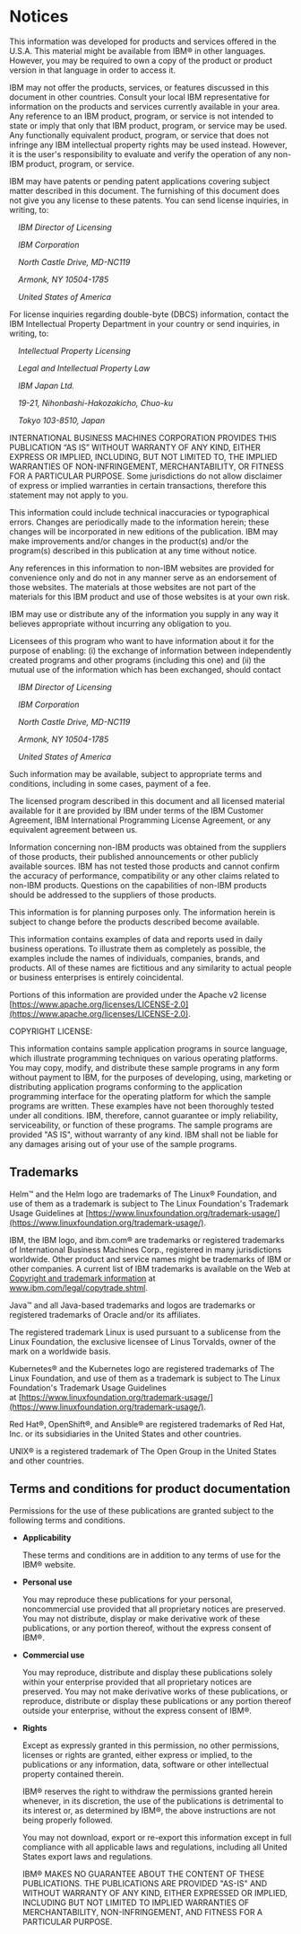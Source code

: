 # Notices

This information was developed for products and services offered in the
U.S.A. This material might be available from IBM® in other languages. However,
you may be required to own a copy of the product or product version in that
language in order to access it.

IBM may not offer the products, services, or features discussed in this document
in other countries. Consult your local IBM representative for information on the
products and services currently available in your area. Any reference to an IBM
product, program, or service is not intended to state or imply that only that
IBM product, program, or service may be used. Any functionally equivalent
product, program, or service that does not infringe any IBM intellectual
property rights may be used instead. However, it is the user's responsibility to
evaluate and verify the operation of any non-IBM product, program, or service.

IBM may have patents or pending patent applications covering subject matter
described in this document. The furnishing of this document does not give you
any license to these patents. You can send license inquiries, in writing, to:

&nbsp;&nbsp;&nbsp;&nbsp;*IBM Director of Licensing*

&nbsp;&nbsp;&nbsp;&nbsp;*IBM Corporation*

&nbsp;&nbsp;&nbsp;&nbsp;*North Castle Drive, MD-NC119*

&nbsp;&nbsp;&nbsp;&nbsp;*Armonk, NY 10504-1785*

&nbsp;&nbsp;&nbsp;&nbsp;*United States of America*

For license inquiries regarding double-byte \(DBCS\) information, contact the
IBM Intellectual Property Department in your country or send inquiries, in
writing, to:

&nbsp;&nbsp;&nbsp;&nbsp;*Intellectual Property Licensing*

&nbsp;&nbsp;&nbsp;&nbsp;*Legal and Intellectual Property Law*

&nbsp;&nbsp;&nbsp;&nbsp;*IBM Japan Ltd.*

&nbsp;&nbsp;&nbsp;&nbsp;*19-21, Nihonbashi-Hakozakicho, Chuo-ku*

&nbsp;&nbsp;&nbsp;&nbsp;*Tokyo 103-8510, Japan*

INTERNATIONAL BUSINESS MACHINES CORPORATION PROVIDES THIS PUBLICATION “AS IS”
WITHOUT WARRANTY OF ANY KIND, EITHER EXPRESS OR IMPLIED, INCLUDING, BUT NOT
LIMITED TO, THE IMPLIED WARRANTIES OF NON-INFRINGEMENT, MERCHANTABILITY, OR
FITNESS FOR A PARTICULAR PURPOSE. Some jurisdictions do not allow disclaimer of
express or implied warranties in certain transactions, therefore this statement
may not apply to you.

This information could include technical inaccuracies or typographical
errors. Changes are periodically made to the information herein; these changes
will be incorporated in new editions of the publication. IBM may make
improvements and/or changes in the product\(s\) and/or the program\(s\)
described in this publication at any time without notice.

Any references in this information to non-IBM websites are provided for
convenience only and do not in any manner serve as an endorsement of those
websites. The materials at those websites are not part of the materials for this
IBM product and use of those websites is at your own risk.

IBM may use or distribute any of the information you supply in any way it
believes appropriate without incurring any obligation to you.

Licensees of this program who want to have information about it for the purpose
of enabling: \(i\) the exchange of information between independently created
programs and other programs \(including this one\) and \(ii\) the mutual use of
the information which has been exchanged, should contact

&nbsp;&nbsp;&nbsp;&nbsp;*IBM Director of Licensing*

&nbsp;&nbsp;&nbsp;&nbsp;*IBM Corporation*

&nbsp;&nbsp;&nbsp;&nbsp;*North Castle Drive, MD-NC119*

&nbsp;&nbsp;&nbsp;&nbsp;*Armonk, NY 10504-1785*

&nbsp;&nbsp;&nbsp;&nbsp;*United States of America*

Such information may be available, subject to appropriate terms and conditions,
including in some cases, payment of a fee.

The licensed program described in this document and all licensed material
available for it are provided by IBM under terms of the IBM Customer Agreement,
IBM International Programming License Agreement, or any equivalent agreement
between us.

Information concerning non-IBM products was obtained from the suppliers of those
products, their published announcements or other publicly available sources. IBM
has not tested those products and cannot confirm the accuracy of performance,
compatibility or any other claims related to non-IBM products. Questions on the
capabilities of non-IBM products should be addressed to the suppliers of those
products.

This information is for planning purposes only. The information herein is
subject to change before the products described become available.

This information contains examples of data and reports used in daily business
operations. To illustrate them as completely as possible, the examples include
the names of individuals, companies, brands, and products. All of these names
are fictitious and any similarity to actual people or business enterprises is
entirely coincidental.

Portions of this information are provided under the Apache v2 license [https://www.apache.org/licenses/LICENSE-2.0](https://www.apache.org/licenses/LICENSE-2.0).

COPYRIGHT LICENSE:

This information contains sample application programs in source language, which
illustrate programming techniques on various operating platforms. You may copy,
modify, and distribute these sample programs in any form without payment to IBM,
for the purposes of developing, using, marketing or distributing application
programs conforming to the application programming interface for the operating
platform for which the sample programs are written. These examples have not been
thoroughly tested under all conditions. IBM, therefore, cannot guarantee or
imply reliability, serviceability, or function of these programs. The sample
programs are provided "AS IS", without warranty of any kind. IBM shall not be
liable for any damages arising out of your use of the sample programs.

## Trademarks

Helm™ and the Helm logo are trademarks of The Linux® Foundation, and use of them
as a trademark is subject to The Linux Foundation's Trademark Usage Guidelines
at [https://www.linuxfoundation.org/trademark-usage/](https://www.linuxfoundation.org/trademark-usage/).

IBM, the IBM logo, and ibm.com® are trademarks or registered trademarks of
International Business Machines Corp., registered in many jurisdictions
worldwide. Other product and service names might be trademarks of IBM or other
companies. A current list of IBM trademarks is available on the Web at
[Copyright and trademark information](https://www.ibm.com/legal/copytrade) at
www.ibm.com/legal/copytrade.shtml.

Java™ and all Java-based trademarks and logos are trademarks or registered
trademarks of Oracle and/or its affiliates.

The registered trademark Linux is used pursuant to a sublicense from the Linux
Foundation, the exclusive licensee of Linus Torvalds, owner of the mark on a
worldwide basis.

Kubernetes® and the Kubernetes logo are registered trademarks of The Linux
Foundation, and use of them as a trademark is subject to The Linux Foundation's
Trademark Usage Guidelines
at [https://www.linuxfoundation.org/trademark-usage/](https://www.linuxfoundation.org/trademark-usage/).

Red Hat®, OpenShift®, and Ansible® are registered trademarks of Red Hat, Inc. or
its subsidiaries in the United States and other countries.

UNIX® is a registered trademark of The Open Group in the United States and other
countries.

## Terms and conditions for product documentation

Permissions for the use of these publications are granted subject to the
following terms and conditions.

-   **Applicability**

    These terms and conditions are in addition to any terms of use for the IBM® website.

-   **Personal use**

    You may reproduce these publications for your personal, noncommercial use
    provided that all proprietary notices are preserved. You may not distribute,
    display or make derivative work of these publications, or any portion
    thereof, without the express consent of IBM®.

-   **Commercial use**

    You may reproduce, distribute and display these publications solely within
    your enterprise provided that all proprietary notices are preserved. You may
    not make derivative works of these publications, or reproduce, distribute or
    display these publications or any portion thereof outside your enterprise,
    without the express consent of IBM®.

-   **Rights**

    Except as expressly granted in this permission, no other permissions,
    licenses or rights are granted, either express or implied, to the
    publications or any information, data, software or other intellectual
    property contained therein.

    IBM® reserves the right to withdraw the permissions granted herein whenever,
    in its discretion, the use of the publications is detrimental to its
    interest or, as determined by IBM®, the above instructions are not being
    properly followed.

    You may not download, export or re-export this information except in full
    compliance with all applicable laws and regulations, including all United
    States export laws and regulations.

    IBM® MAKES NO GUARANTEE ABOUT THE CONTENT OF THESE PUBLICATIONS. THE
    PUBLICATIONS ARE PROVIDED "AS-IS" AND WITHOUT WARRANTY OF ANY KIND, EITHER
    EXPRESSED OR IMPLIED, INCLUDING BUT NOT LIMITED TO IMPLIED WARRANTIES OF
    MERCHANTABILITY, NON-INFRINGEMENT, AND FITNESS FOR A PARTICULAR PURPOSE.
